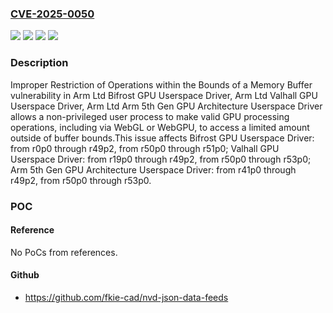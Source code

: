 ### [CVE-2025-0050](https://cve.mitre.org/cgi-bin/cvename.cgi?name=CVE-2025-0050)
![](https://img.shields.io/static/v1?label=Product&message=Arm%205th%20Gen%20GPU%20Architecture%20Userspace%20Driver&color=blue)
![](https://img.shields.io/static/v1?label=Product&message=Valhall%20GPU%20Userspace%20%20Driver&color=blue)
![](https://img.shields.io/static/v1?label=Version&message=n%2Fa&color=blue)
![](https://img.shields.io/static/v1?label=Vulnerability&message=CWE-119%20Improper%20Restriction%20of%20Operations%20within%20the%20Bounds%20of%20a%20Memory%20Buffer&color=brighgreen)

### Description

Improper Restriction of Operations within the Bounds of a Memory Buffer vulnerability in Arm Ltd Bifrost GPU Userspace Driver, Arm Ltd Valhall GPU Userspace Driver, Arm Ltd Arm 5th Gen GPU Architecture Userspace Driver allows a non-privileged user process to make valid GPU processing operations, including via WebGL or WebGPU, to access a limited amount outside of buffer bounds.This issue affects Bifrost GPU Userspace Driver: from r0p0 through r49p2, from r50p0 through r51p0; Valhall GPU Userspace Driver: from r19p0 through r49p2, from r50p0 through r53p0; Arm 5th Gen GPU Architecture Userspace Driver: from r41p0 through r49p2, from r50p0 through r53p0.

### POC

#### Reference
No PoCs from references.

#### Github
- https://github.com/fkie-cad/nvd-json-data-feeds


